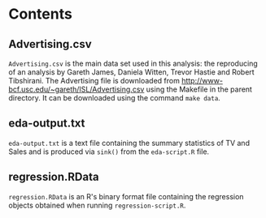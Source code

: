 # Contents

## Advertising.csv 
`Advertising.csv` is the main data set used in this analysis: the reproducing of an analysis by Gareth James, Daniela Witten, Trevor Hastie and Robert Tibshirani. The Advertising file is downloaded from http://www-bcf.usc.edu/~gareth/ISL/Advertising.csv using the Makefile in the parent directory. It can be downloaded using the command `make data`.

## eda-output.txt 
`eda-output.txt` is a text file containing the summary statistics of TV and Sales and is produced via `sink()` from the `eda-script.R` file.

## regression.RData 
`regression.RData` is an R's binary format file containing the regression objects obtained when running `regression-script.R`.